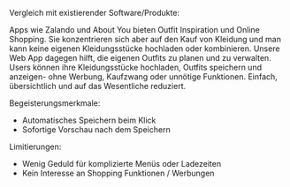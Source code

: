 Vergleich mit existierender Software/Produkte:

Apps wie Zalando und About You bieten Outfit Inspiration und Online Shopping. Sie konzentrieren sich aber auf den Kauf von Kleidung und man kann keine eigenen Kleidungsstücke hochladen oder kombinieren.
Unsere Web App dagegen hilft, die eigenen Outfits zu planen und zu verwalten. Users können ihre Kleidungsstücke hochladen, Outfits speichern und anzeigen- ohne Werbung, Kaufzwang oder unnötige Funktionen. Einfach, übersichtlich und auf das Wesentliche reduziert.


Begeisterungsmerkmale: 
* Automatisches Speichern beim Klick
* Sofortige Vorschau nach dem Speichern 

Limitierungen: 
* Wenig Geduld für komplizierte Menüs oder Ladezeiten
* Kein Interesse an Shopping Funktionen / Werbungen 

